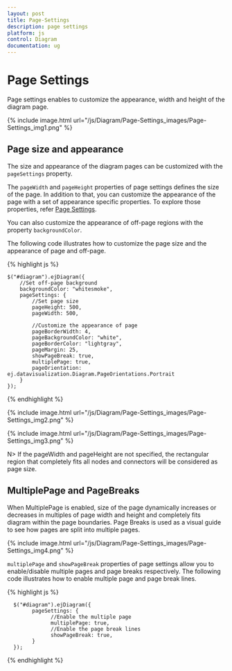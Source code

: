 ```yaml
---
layout: post
title: Page-Settings
description: page settings
platform: js
control: Diagram
documentation: ug
---
```



# Page Settings 

Page settings enables to customize the appearance, width and height of the diagram page.

{% include image.html url="/js/Diagram/Page-Settings_images/Page-Settings_img1.png" %}

## Page size and appearance

The size and appearance of the diagram pages can be customized with the `pageSettings` property. 

The `pageWidth` and `pageHeight` properties of page settings defines the size of the page. In addition to that, you can customize the appearance of the page with a set of appearance specific properties.
To explore those properties, refer [Page Settings](/js/api/ejDiagram "members:pagesettings").

You can also customize the appearance of off-page regions with the property `backgroundColor`.

The following code illustrates how to customize the page size and the appearance of page and off-page.

{% highlight js %}

    $("#diagram").ejDiagram({
        //Set off-page background
        backgroundColor: "whitesmoke",
        pageSettings: {
            //Set page size
            pageHeight: 500,
            pageWidth: 500,
            
            //Customize the appearance of page
            pageBorderWidth: 4,
            pageBackgroundColor: "white",
            pageBorderColor: "lightgray",
            pageMargin: 25,
            showPageBreak: true,
            multiplePage: true,
            pageOrientation: ej.datavisualization.Diagram.PageOrientations.Portrait
        }
    });
{% endhighlight %}


{% include image.html url="/js/Diagram/Page-Settings_images/Page-Settings_img2.png" %}

{% include image.html url="/js/Diagram/Page-Settings_images/Page-Settings_img3.png" %}

N> If the pageWidth and pageHeight are not specified, the rectangular region that completely fits all nodes and connectors will be considered as page size.

## MultiplePage and PageBreaks

When MultiplePage is enabled, size of the page dynamically increases or decreases in multiples of page width and height and completely fits diagram within the page boundaries. Page Breaks is used as a visual guide to see how pages are split into multiple pages.

{% include image.html url="/js/Diagram/Page-Settings_images/Page-Settings_img4.png" %}

`multiplePage` and `showPageBreak` properties of page settings allow you to enable/disable multiple pages and page breaks respectively.
The following code illustrates how to enable multiple page and page break lines.

{% highlight js %}

      $("#diagram").ejDiagram({      
            pageSettings: {            
                  //Enable the multiple page            
                  multiplePage: true,            
                  //Enable the page break lines            
                  showPageBreak: true,                  
            }      
      });

{% endhighlight %}

